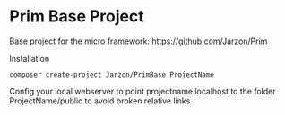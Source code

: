 # Prim Base Project

Base project for the micro framework: https://github.com/Jarzon/Prim

Installation
 
```
composer create-project Jarzon/PrimBase ProjectName
```

Config your local webserver to point projectname.localhost to the folder ProjectName/public to avoid broken relative links.